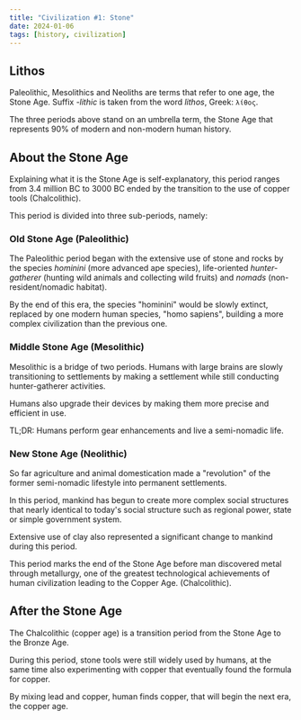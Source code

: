 ```yaml
---
title: "Civilization #1: Stone"
date: 2024-01-06
tags: [history, civilization]
---
```


## Lithos

Paleolithic, Mesolithics and Neoliths are terms that refer to one age, the Stone Age. Suffix *-lithic* is taken from the word *lithos*, Greek: `λίθoς`.

The three periods above stand on an umbrella term, the Stone Age that represents 90% of modern and non-modern human history.

## About the Stone Age

Explaining what it is the Stone Age is self-explanatory, this period ranges from 3.4 million BC to 3000 BC ended by the transition to the use of copper tools (Chalcolithic).

This period is divided into three sub-periods, namely:

### Old Stone Age (Paleolithic)

The Paleolithic period began with the extensive use of stone and rocks by the species *hominini* (more advanced ape species), life-oriented *hunter-gatherer* (hunting wild animals and collecting wild fruits) and *nomads* (non-resident/nomadic habitat).

By the end of this era, the species "hominini" would be slowly extinct, replaced by one modern human species, "homo sapiens", building a more complex civilization than the previous one.

### Middle Stone Age (Mesolithic)

Mesolithic is a bridge of two periods. Humans with large brains are slowly transitioning to settlements by making a settlement while still conducting hunter-gatherer activities.

Humans also upgrade their devices by making them more precise and efficient in use.

TL;DR: Humans perform gear enhancements and live a semi-nomadic life.

### New Stone Age (Neolithic)

So far agriculture and animal domestication made a "revolution" of the former semi-nomadic lifestyle into permanent settlements.

In this period, mankind has begun to create more complex social structures that nearly identical to today's social structure such as regional power, state or simple government system.

Extensive use of clay also represented a significant change to mankind during this period.

This period marks the end of the Stone Age before man discovered metal through metallurgy, one of the greatest technological achievements of human civilization leading to the Copper Age. (Chalcolithic).

## After the Stone Age

The Chalcolithic (copper age) is a transition period from the Stone Age to the Bronze Age.

During this period, stone tools were still widely used by humans, at the same time also experimenting with copper that eventually found the formula for copper.

By mixing lead and copper, human finds copper, that will begin the next era, the copper age.